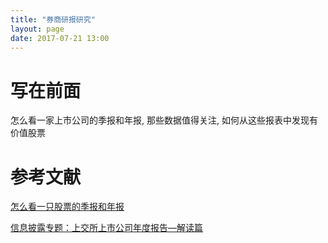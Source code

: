 ```yaml
---
title: "券商研报研究"
layout: page
date: 2017-07-21 13:00
---
```


# 写在前面
怎么看一家上市公司的季报和年报, 那些数据值得关注, 如何从这些报表中发现有价值股票


# 参考文献

[怎么看一只股票的季报和年报](https://www.zhihu.com/question/66082866/answer/242666195)

[信息披露专题：上交所上市公司年度报告—解读篇](https://zhuanlan.zhihu.com/p/21376613)